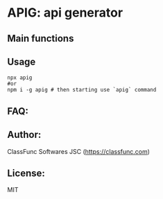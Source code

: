 # APIG: api generator

## Main functions

## Usage

```shell
npx apig
#or
npm i -g apig # then starting use `apig` command
```

## FAQ:

## Author:

ClassFunc Softwares JSC (https://classfunc.com)

## License:

MIT
